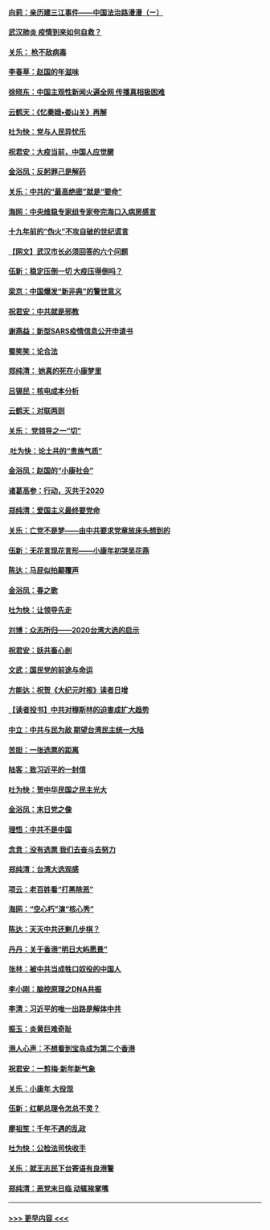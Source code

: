 #### [向莉：亲历建三江事件——中国法治路漫漫（ㄧ）](../pages/nsc993/n11827190.md?t=01290631) 
#### [武汉肺炎 疫情到来如何自救？](../pages/nsc993/n11827632.md?t=01290631) 
#### [关乐： 枪不敌病毒](../pages/nsc993/n11826746.md?t=01290631) 
#### [李春草：赵国的年滋味](../pages/nsc993/n11826321.md?t=01290631) 
#### [徐晓东：中国主观性新闻火遍全网 传播真相极困难](../pages/nsc993/n11826508.md?t=01290631) 
#### [云鹤天：《忆秦娥▪娄山关》再解](../pages/nsc993/n11824682.md?t=01290631) 
#### [吐为快：党与人民异忧乐](../pages/nsc993/n11824660.md?t=01290631) 
#### [祝君安：大疫当前，中国人应觉醒](../pages/nsc993/n11821946.md?t=01290631) 
#### [金浴凤：反躬罪己是解药](../pages/nsc993/n11820280.md?t=01290631) 
#### [关乐：中共的“最高绝密”就是“要命”](../pages/nsc993/n11816946.md?t=01290631) 
#### [海网：中央维稳专家组专家夸完海口入病房感言](../pages/nsc993/n11815138.md?t=01290631) 
#### [十九年前的“伪火”不攻自破的世纪谎言](../pages/nsc993/n11813238.md?t=01290631) 
#### [【网文】武汉市长必须回答的六个问题](../pages/nsc993/n11813848.md?t=01290631) 
#### [伍新：稳定压倒一切 大疫压得倒吗？](../pages/nsc993/n11812634.md?t=01290631) 
#### [梁京：中国爆发“新非典”的警世意义](../pages/nsc993/n11812554.md?t=01290631) 
#### [祝君安：中共就是邪教](../pages/nsc993/n11812431.md?t=01290631) 
#### [谢燕益：新型SARS疫情信息公开申请书](../pages/nsc993/n11808840.md?t=01290631) 
#### [蜀笑笑：论合法](../pages/nsc993/n11808064.md?t=01290631) 
#### [郑纯清： 她真的死在小康梦里](../pages/nsc993/n11806623.md?t=01290631) 
#### [吕锡民：核电成本分析](../pages/nsc993/n11806284.md?t=01290631) 
#### [云鹤天：对联两则](../pages/nsc993/n11805957.md?t=01290631) 
#### [关乐： 党领导之一“切”](../pages/nsc993/n11804505.md?t=01290631) 
#### [ 吐为快：论土共的“贵族气质”](../pages/nsc993/n11804490.md?t=01290631) 
#### [金浴凤：赵国的“小康社会”](../pages/nsc993/n11804452.md?t=01290631) 
#### [诸葛高参：行动，灭共于2020](../pages/nsc993/n11804120.md?t=01290631) 
#### [郑纯清：爱国主义最终要党命](../pages/nsc993/n11802197.md?t=01290631) 
#### [关乐：亡党不是梦——由中共要求党章放床头想到的](../pages/nsc993/n11802156.md?t=01290631) 
#### [伍新：无花言现花言形——小康年初哭吴花燕](../pages/nsc993/n11800044.md?t=01290631) 
#### [陈达：马屁似拍颠覆声](../pages/nsc993/n11800010.md?t=01290631) 
#### [金浴凤：春之歌](../pages/nsc993/n11797687.md?t=01290631) 
#### [吐为快：让领导先走](../pages/nsc993/n11797512.md?t=01290631) 
#### [刘博：众志所归——2020台湾大选的启示](../pages/nsc993/n11796878.md?t=01290631) 
#### [祝君安：妖共畜心剖](../pages/nsc993/n11794273.md?t=01290631) 
#### [文武：国民党的前途与命运](../pages/nsc993/n11794198.md?t=01290631) 
#### [方能达：祝贺《大纪元时报》读者日增](../pages/nsc993/n11793807.md?t=01290631) 
#### [【读者投书】中共对穆斯林的迫害成扩大趋势](../pages/nsc993/n11791371.md?t=01290631) 
#### [中立：中共与民为敌 期望台湾民主统一大陆](../pages/nsc993/n11790392.md?t=01290631) 
#### [苦胆：一张选票的距离](../pages/nsc993/n11788914.md?t=01290631) 
#### [陆客：致习近平的一封信](../pages/nsc993/n11788867.md?t=01290631) 
#### [吐为快：贺中华民国之民主光大](../pages/nsc993/n11788618.md?t=01290631) 
#### [金浴凤：末日党之像](../pages/nsc993/n11787475.md?t=01290631) 
#### [理悟：中共不是中国](../pages/nsc993/n11787463.md?t=01290631) 
#### [念贲：没有选票  我们去奋斗去努力](../pages/nsc993/n11787398.md?t=01290631) 
#### [郑纯清：台湾大选观感](../pages/nsc993/n11786210.md?t=01290631) 
#### [项云：老百姓看“打黑除恶”](../pages/nsc993/n11785398.md?t=01290631) 
#### [海网：“空心朽”演“核心秀”](../pages/nsc993/n11783874.md?t=01290631) 
#### [陈达：天灭中共还剩几步棋？](../pages/nsc993/n11783719.md?t=01290631) 
#### [丹丹：关于香港“明日大屿愿景”](../pages/nsc993/n11783273.md?t=01290631) 
#### [张林：被中共当成牲口奴役的中国人](../pages/nsc993/n11782397.md?t=01290631) 
#### [李小刚：脑控原理之DNA共振](../pages/nsc993/n11780962.md?t=01290631) 
#### [李清：习近平的唯一出路是解体中共](../pages/nsc993/n11780866.md?t=01290631) 
#### [振玉：炎黄巨难奇耻](../pages/nsc993/n11779632.md?t=01290631) 
#### [港人心声：不想看到宝岛成为第二个香港](../pages/nsc993/n11778817.md?t=01290631) 
#### [祝君安：一剪梅‧新年新气象](../pages/nsc993/n11776340.md?t=01290631) 
#### [关乐：小康年 大役现](../pages/nsc993/n11774213.md?t=01290631) 
#### [伍新：红朝总理令怎总不灵？](../pages/nsc993/n11770813.md?t=01290631) 
#### [廖祖笙：千年不遇的乱政](../pages/nsc993/n11770373.md?t=01290631) 
#### [吐为快：公检法司快收手](../pages/nsc993/n11770359.md?t=01290631) 
#### [关乐：就王志民下台寄语有良港警](../pages/nsc993/n11769903.md?t=01290631) 
#### [郑纯清：恶党末日临 动辄挨掌嘴](../pages/nsc993/n11769356.md?t=01290631) 

----
#### [ >>> 更早内容 <<< ](../indexes/nsc993-earlier.md)
